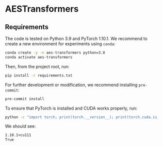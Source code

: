 # AESTransformers

## Requirements

The code is tested on Python 3.9 and PyTorch 1.10.1.
We recommend to create a new environment for experiments using `conda`:
```bash
conda create -y -n aes-transformers python=3.8
conda activate aes-transformers
```

Then, from the project root, run:
```bash
pip install -r requirements.txt
```

For further development or modification, we recommend installing `pre-commit`:
```bash
pre-commit install
```

To ensure that PyTorch is installed and CUDA works properly, run:
```bash
python -c "import torch; print(torch.__version__); print(torch.cuda.is_available())"
```

We should see:
```bash
1.10.1+cu111
True
```
